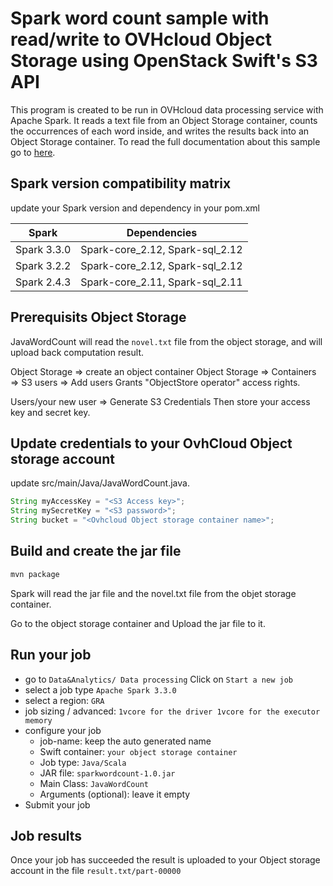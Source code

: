 # Spark word count sample with read/write to OVHcloud Object Storage using OpenStack Swift's S3 API

This program is created to be run in OVHcloud data processing service with Apache Spark. It reads a text file from an Object Storage container, counts the occurrences of each word inside, and writes the results back into an Object Storage container. To read the full documentation about this sample go to [here](https://docs.ovh.com/gb/en/data-processing/object-storage-java/).

## Spark version compatibility matrix

update your Spark version and dependency in your pom.xml

|               Spark      | Dependencies |
|--------------------------|--------------------------|
| Spark 3.3.0 | Spark-core_2.12, Spark-sql_2.12 |
| Spark 3.2.2 | Spark-core_2.12, Spark-sql_2.12 |
| Spark 2.4.3 | Spark-core_2.11, Spark-sql_2.11 |

## Prerequisits Object Storage

JavaWordCount will read the `novel.txt` file from the object storage, and will upload back computation result.

Object Storage => create an object container
Object Storage => Containers => S3 users => Add users
Grants "ObjectStore operator" access rights.

Users/your new user => Generate S3 Credentials
Then store your access key and secret key.

## Update credentials to your OvhCloud Object storage account

update src/main/Java/JavaWordCount.java.

```java
String myAccessKey = "<S3 Access key>";
String mySecretKey = "<S3 password>";
String bucket = "<Ovhcloud Object storage container name>";
```

## Build and create the jar file

```bash
mvn package
```

Spark will read the jar file and the novel.txt file from the objet storage container.

Go to the object storage container and Upload the jar file to it.

## Run your job

- go to `Data&Analytics/ Data processing` Click on `Start a new job`
- select a job type `Apache Spark 3.3.0`
- select a region: `GRA`
- job sizing / advanced: `1vcore for the driver 1vcore for the executor memory`
- configure your job
  - job-name: keep the auto generated name
  - Swift container: `your object storage container`
  - Job type: `Java/Scala`
  - JAR file: `sparkwordcount-1.0.jar`
  - Main Class: `JavaWordCount`
  - Arguments (optional): leave it empty
- Submit your job

## Job results

Once your job has succeeded the result is uploaded to your Object storage account in the file `result.txt/part-00000`

